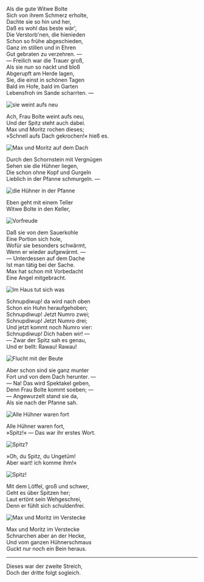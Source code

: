 Als die gute Witwe Bolte  
Sich von ihrem Schmerz erholte,  
Dachte sie so hin und her,  
Daß es wohl das beste wär',  
Die Verstorb'nen, die hienieden  
Schon so frühe abgeschieden,  
Ganz im stillen und in Ehren  
Gut gebraten zu verzehren. —  
— Freilich war die Trauer groß,  
Als sie nun so nackt und bloß  
Abgerupft am Herde lagen,  
Sie, die einst in schönen Tagen  
Bald im Hofe, bald im Garten  
Lebensfroh im Sande scharrten. —

![sie weint aufs neu](https://www.gutenberg.org/files/17161/17161-h/images/2-01.jpg "sie weint aufs neu")

Ach, Frau Bolte weint aufs neu,  
Und der Spitz steht auch dabei.  
Max und Moritz rochen dieses;  
»Schnell aufs Dach gekrochen!« hieß es.

![Max und Moritz auf dem Dach](https://www.gutenberg.org/files/17161/17161-h/images/2-02.jpg "Max und Moritz auf dem Dach")

Durch den Schornstein mit Vergnügen  
Sehen sie die Hühner liegen,  
Die schon ohne Kopf und Gurgeln  
Lieblich in der Pfanne schmurgeln. —

![die Hühner in der Pfanne](https://www.gutenberg.org/files/17161/17161-h/images/2-03.jpg "die Hühner in der Pfanne")

Eben geht mit einem Teller  
Witwe Bolte in den Keller,

![Vorfreude](https://www.gutenberg.org/files/17161/17161-h/images/2-04.jpg "Vorfreude")

Daß sie von dem Sauerkohle  
Eine Portion sich hole,  
Wofür sie besonders schwärmt,  
Wenn er wieder aufgewärmt. —  
— Unterdessen auf dem Dache  
Ist man tätig bei der Sache.  
Max hat schon mit Vorbedacht  
Eine Angel mitgebracht.

![Im Haus tut sich was](https://www.gutenberg.org/files/17161/17161-h/images/2-05.jpg "Im Haus tut sich was")

Schnupdiwup! da wird nach oben  
Schon ein Huhn heraufgehoben;  
Schnupdiwup! Jetzt Numro zwei;  
Schnupdiwup! Jetzt Numro drei;  
Und jetzt kommt noch Numro vier:  
Schnupdiwup! Dich haben wir! —  
— Zwar der Spitz sah es genau,  
Und er bellt: Rawau! Rawau!

![Flucht mit der Beute](https://www.gutenberg.org/files/17161/17161-h/images/2-06.jpg "Flucht mit der Beute")

Aber schon sind sie ganz munter  
Fort und von dem Dach herunter. —  
— Na! Das wird Spektakel geben,  
Denn Frau Bolte kommt soeben; —  
— Angewurzelt stand sie da,  
Als sie nach der Pfanne sah.

![Alle Hühner waren fort](https://www.gutenberg.org/files/17161/17161-h/images/2-07.jpg "Alle Hühner waren fort")

Alle Hühner waren fort,  
»Spitz!« — Das war ihr erstes Wort.

![Spitz?](https://www.gutenberg.org/files/17161/17161-h/images/2-08.jpg "Spitz?")

»Oh, du Spitz, du Ungetüm!  
Aber wart! ich komme ihm!«

![Spitz!](https://www.gutenberg.org/files/17161/17161-h/images/2-09.jpg "Spitz!")

Mit dem Löffel, groß und schwer,  
Geht es über Spitzen her;  
Laut ertönt sein Wehgeschrei,  
Denn er fühlt sich schuldenfrei.

![Max und Moritz im Verstecke](https://www.gutenberg.org/files/17161/17161-h/images/2-10.jpg "Max und Moritz im Verstecke")

Max und Moritz im Verstecke  
Schnarchen aber an der Hecke,  
Und vom ganzen Hühnerschmaus  
Guckt nur noch ein Bein heraus.

---

Dieses war der zweite Streich,  
Doch der dritte folgt sogleich.